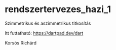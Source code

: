 # rendszertervezes_hazi_1
Szimmetrikus és aszimmetrikus titkosítás

Itt futtatható: https://dartpad.dev/dart

Korsós Richárd
